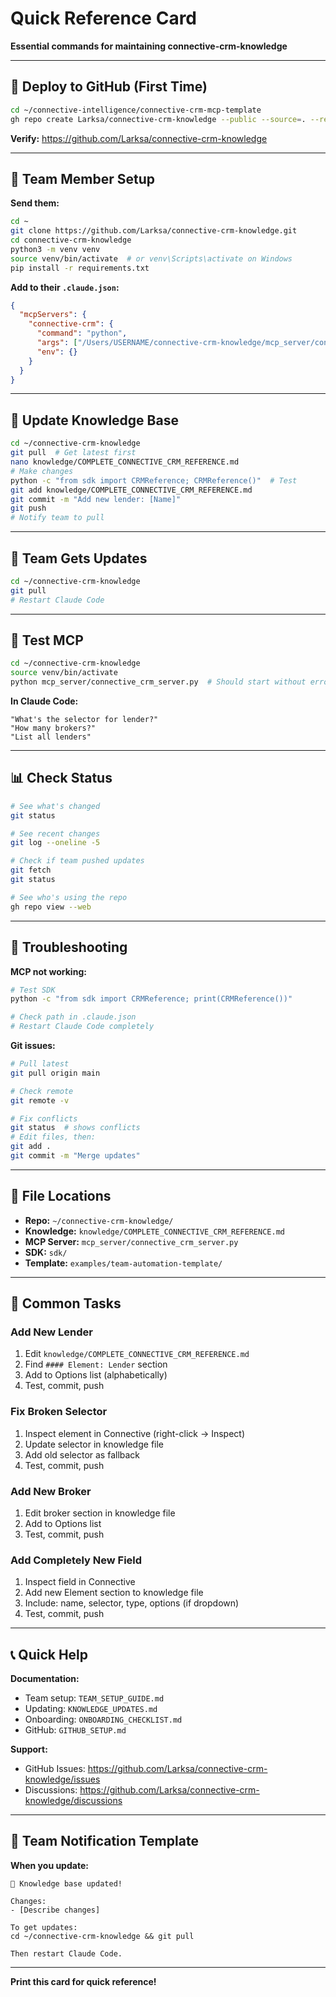 # Quick Reference Card

**Essential commands for maintaining connective-crm-knowledge**

---

## 🚀 Deploy to GitHub (First Time)

```bash
cd ~/connective-intelligence/connective-crm-mcp-template
gh repo create Larksa/connective-crm-knowledge --public --source=. --remote=origin --push
```

**Verify:** https://github.com/Larksa/connective-crm-knowledge

---

## 👥 Team Member Setup

**Send them:**
```bash
cd ~
git clone https://github.com/Larksa/connective-crm-knowledge.git
cd connective-crm-knowledge
python3 -m venv venv
source venv/bin/activate  # or venv\Scripts\activate on Windows
pip install -r requirements.txt
```

**Add to their `.claude.json`:**
```json
{
  "mcpServers": {
    "connective-crm": {
      "command": "python",
      "args": ["/Users/USERNAME/connective-crm-knowledge/mcp_server/connective_crm_server.py"],
      "env": {}
    }
  }
}
```

---

## 📝 Update Knowledge Base

```bash
cd ~/connective-crm-knowledge
git pull  # Get latest first
nano knowledge/COMPLETE_CONNECTIVE_CRM_REFERENCE.md
# Make changes
python -c "from sdk import CRMReference; CRMReference()"  # Test
git add knowledge/COMPLETE_CONNECTIVE_CRM_REFERENCE.md
git commit -m "Add new lender: [Name]"
git push
# Notify team to pull
```

---

## 🔄 Team Gets Updates

```bash
cd ~/connective-crm-knowledge
git pull
# Restart Claude Code
```

---

## 🧪 Test MCP

```bash
cd ~/connective-crm-knowledge
source venv/bin/activate
python mcp_server/connective_crm_server.py  # Should start without errors
```

**In Claude Code:**
```
"What's the selector for lender?"
"How many brokers?"
"List all lenders"
```

---

## 📊 Check Status

```bash
# See what's changed
git status

# See recent changes
git log --oneline -5

# Check if team pushed updates
git fetch
git status

# See who's using the repo
gh repo view --web
```

---

## 🐛 Troubleshooting

**MCP not working:**
```bash
# Test SDK
python -c "from sdk import CRMReference; print(CRMReference())"

# Check path in .claude.json
# Restart Claude Code completely
```

**Git issues:**
```bash
# Pull latest
git pull origin main

# Check remote
git remote -v

# Fix conflicts
git status  # shows conflicts
# Edit files, then:
git add .
git commit -m "Merge updates"
```

---

## 📁 File Locations

- **Repo:** `~/connective-crm-knowledge/`
- **Knowledge:** `knowledge/COMPLETE_CONNECTIVE_CRM_REFERENCE.md`
- **MCP Server:** `mcp_server/connective_crm_server.py`
- **SDK:** `sdk/`
- **Template:** `examples/team-automation-template/`

---

## 🎯 Common Tasks

### Add New Lender
1. Edit `knowledge/COMPLETE_CONNECTIVE_CRM_REFERENCE.md`
2. Find `#### Element: Lender` section
3. Add to Options list (alphabetically)
4. Test, commit, push

### Fix Broken Selector
1. Inspect element in Connective (right-click → Inspect)
2. Update selector in knowledge file
3. Add old selector as fallback
4. Test, commit, push

### Add New Broker
1. Edit broker section in knowledge file
2. Add to Options list
3. Test, commit, push

### Add Completely New Field
1. Inspect field in Connective
2. Add new Element section to knowledge file
3. Include: name, selector, type, options (if dropdown)
4. Test, commit, push

---

## 📞 Quick Help

**Documentation:**
- Team setup: `TEAM_SETUP_GUIDE.md`
- Updating: `KNOWLEDGE_UPDATES.md`
- Onboarding: `ONBOARDING_CHECKLIST.md`
- GitHub: `GITHUB_SETUP.md`

**Support:**
- GitHub Issues: https://github.com/Larksa/connective-crm-knowledge/issues
- Discussions: https://github.com/Larksa/connective-crm-knowledge/discussions

---

## 📧 Team Notification Template

**When you update:**
```
📢 Knowledge base updated!

Changes:
- [Describe changes]

To get updates:
cd ~/connective-crm-knowledge && git pull

Then restart Claude Code.
```

---

**Print this card for quick reference!**
